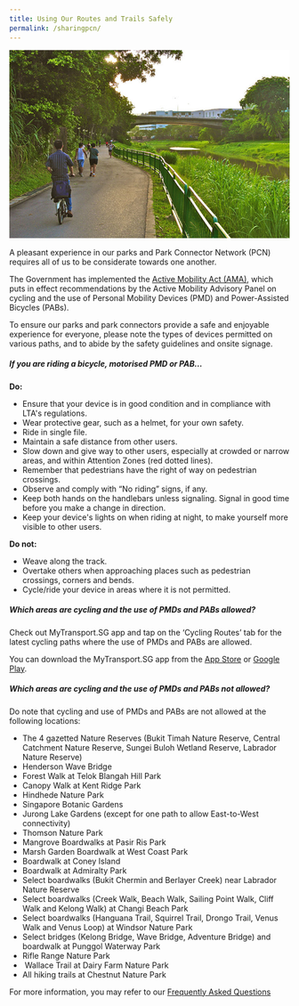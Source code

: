 ```yaml
---
title: Using Our Routes and Trails Safely
permalink: /sharingpcn/
---
```

![Alt text for image on Isomer site](/images/Ulu%20Pandan%202.jpeg)

A pleasant experience in our parks and Park Connector Network (PCN) requires all of us to be considerate towards one another.

The Government has implemented the [Active Mobility Act (AMA)](https://sso.agc.gov.sg/Act/AMA2017), which puts in effect recommendations by the Active Mobility Advisory Panel on cycling and the use of Personal Mobility Devices (PMD) and Power-Assisted Bicycles (PABs).

To ensure our parks and park connectors provide a safe and enjoyable experience for everyone, please note the types of devices permitted on various paths, and to abide by the safety guidelines and onsite signage.

##### If you are riding a bicycle, motorised PMD or PAB…

**Do:**

*   Ensure that your device is in good condition and in compliance with LTA's regulations.
*   Wear protective gear, such as a helmet, for your own safety.
*   Ride in single file. 
*   Maintain a safe distance from other users.
*   Slow down and give way to other users, especially at crowded or narrow areas, and within Attention Zones (red dotted lines).
*   Remember that pedestrians have the right of way on pedestrian crossings.
*   Observe and comply with “No riding” signs, if any.
*   Keep both hands on the handlebars unless signaling. Signal in good time before you make a change in direction. 
*   Keep your device's lights on when riding at night, to make yourself more visible to other users.

**Do not:**

*   Weave along the track.
*   Overtake others when approaching places such as pedestrian crossings, corners and bends.
*   Cycle/ride your device in areas where it is not permitted.

##### Which areas are cycling and the use of PMDs and PABs allowed?

Check out MyTransport.SG app and tap on the ‘Cycling Routes’ tab for the latest cycling paths where the use of PMDs and PABs are allowed.

You can download the MyTransport.SG app from the [App Store](https://apps.apple.com/sg/app/mytransport-sg/id1306661188) or [Google Play](https://play.google.com/store/apps/details?id=sg.gov.lta.mytransportsg&hl=en_SG&gl=US).

##### Which areas are cycling and the use of PMDs and PABs not allowed?

Do note that cycling and use of PMDs and PABs are not allowed at the following locations:

*   The 4 gazetted Nature Reserves (Bukit Timah Nature Reserve, Central Catchment Nature Reserve, Sungei Buloh Wetland Reserve, Labrador Nature Reserve) 
*   Henderson Wave Bridge
*   Forest Walk at Telok Blangah Hill Park
*   Canopy Walk at Kent Ridge Park
*   Hindhede Nature Park
*   Singapore Botanic Gardens
*   Jurong Lake Gardens (except for one path to allow East-to-West connectivity)
*   Thomson Nature Park
*   Mangrove Boardwalks at Pasir Ris Park
*   Marsh Garden Boardwalk at West Coast Park
*   Boardwalk at Coney Island
*   Boardwalk at Admiralty Park
*   Select boardwalks (Bukit Chermin and Berlayer Creek) near Labrador Nature Reserve
*   Select boardwalks (Creek Walk, Beach Walk, Sailing Point Walk, Cliff Walk and Kelong Walk) at Changi Beach Park
*   Select boardwalks (Hanguana Trail, Squirrel Trail, Drongo Trail, Venus Walk and Venus Loop) at Windsor Nature Park
*   Select bridges (Kelong Bridge, Wave Bridge, Adventure Bridge) and boardwalk at Punggol Waterway Park
*   Rifle Range Nature Park
*    Wallace Trail at Dairy Farm Nature Park
*   All hiking trails at Chestnut Nature Park

For more information, you may refer to our [Frequently Asked Questions](https://www.nparks.gov.sg/-/media/nparks-real-content/gardens-parks-and-nature/park-connector-network/00-pcn-overview-page/faqs-on-pcn-etiquette-and-usage.ashx)